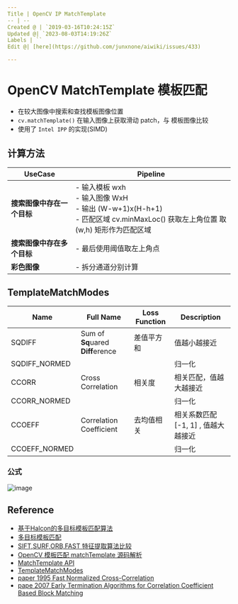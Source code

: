 ```yaml
---
Title | OpenCV IP MatchTemplate
-- | --
Created @ | `2019-03-16T10:24:15Z`
Updated @| `2023-08-03T14:19:26Z`
Labels | ``
Edit @| [here](https://github.com/junxnone/aiwiki/issues/433)

---
```

# OpenCV MatchTemplate 模板匹配
- 在较大图像中搜索和查找模板图像位置
- `cv.matchTemplate()` 在输入图像上获取滑动 patch，与 模板图像比较
- 使用了 `Intel IPP` 的实现(SIMD)


## 计算方法

UseCase | Pipeline
-- | --
**搜索图像中存在一个目标** | - 输入模板 wxh<br>- 输入图像 WxH<br>- 输出 (W-w+1)x(H-h+1)<br>- 匹配区域 cv.minMaxLoc() 获取左上角位置 取 (w,h) 矩形作为匹配区域
**搜索图像中存在多个目标** | - 最后使用阈值取左上角点
**彩色图像** | - 拆分通道分别计算

## TemplateMatchModes

Name | Full Name | Loss Function | Description
-- | -- | -- | --
SQDIFF | Sum of **Sq**uared **Diff**erence | 差值平方和 | 值越小越接近
SQDIFF_NORMED | | | 归一化
CCORR | Cross Correlation | 相关度 | 相关匹配，值越大越接近
CCORR_NORMED |  | | 归一化
CCOEFF| Correlation Coefficient | 去均值相关 | 相关系数匹配 [-1, 1] , 值越大越接近
CCOEFF_NORMED |   | | 归一化

### 公式

![image](https://user-images.githubusercontent.com/2216970/98330069-9aa7ab80-2034-11eb-9fce-bcd0d81932fc.png)


## Reference
- [基于Halcon的多目标模板匹配算法](https://blog.csdn.net/x454045816/article/details/52842966)
- [多目标模板匹配](https://blog.csdn.net/x454045816/article/details/52638528)
- [SIFT,SURF,ORB,FAST 特征提取算法比较](https://blog.csdn.net/vonzhoufz/article/details/46594369)
- [OpenCV 模板匹配 matchTemplate 源码解析](https://www.zywvvd.com/notes/study/image-processing/opencv/opencv-matchTemplate/opencv-matchtemplate-src/opencv-matchtemplate-src/)
- [MatchTemplate API](https://docs.opencv.org/4.8.0/df/dfb/group__imgproc__object.html#ga586ebfb0a7fb604b35a23d85391329be)
- [TemplateMatchModes](https://docs.opencv.org/4.8.0/df/dfb/group__imgproc__object.html#ga3a7850640f1fe1f58fe91a2d7583695d)
- [paper 1995 Fast Normalized Cross-Correlation](https://citeseerx.ist.psu.edu/viewdoc/summary?doi=10.1.1.21.6062)
- [pape 2007 Early Termination Algorithms for Correlation Coefficient Based Block Matching](https://www.researchgate.net/publication/221123808_Early_Termination_Algorithms_for_Correlation_Coefficient_Based_Block_Matching)
